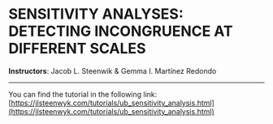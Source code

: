 # SENSITIVITY ANALYSES: DETECTING INCONGRUENCE AT DIFFERENT SCALES

**Instructors**: Jacob L. Steenwik & Gemma I. Martínez Redondo

***

You can find the tutorial in the following link: [https://jlsteenwyk.com/tutorials/ub_sensitivity_analysis.html](https://jlsteenwyk.com/tutorials/ub_sensitivity_analysis.html)
